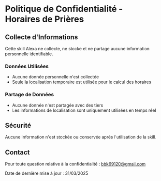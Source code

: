 # Politique de Confidentialité - Horaires de Prières

## Collecte d'Informations

Cette skill Alexa ne collecte, ne stocke et ne partage aucune information personnelle identifiable.

### Données Utilisées
- Aucune donnée personnelle n'est collectée
- Seule la localisation temporaire est utilisée pour le calcul des horaires

### Partage de Données
- Aucune donnée n'est partagée avec des tiers
- Les informations de localisation sont uniquement utilisées en temps réel

## Sécurité

Aucune information n'est stockée ou conservée après l'utilisation de la skill.

## Contact

Pour toute question relative à la confidentialité : bbk69120@gmail.com

Date de dernière mise à jour : 31/03/2025
